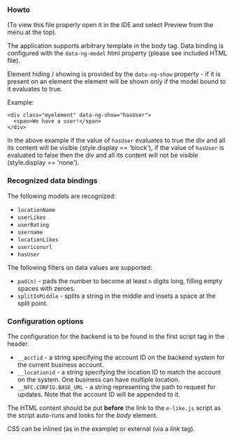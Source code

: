 ### Howto

(To view this file properly open it in the IDE and select Preview from the
menu at the top).

The application supports arbitrary template in the body tag.
Data binding is configured with the ```data-ng-model``` html property (please
see included HTML file).

Element hiding / showing is provided by the
```data-ng-show``` property - if it is present on an element the element will
be shown only if the model bound to it evaluates to true.

Example:

```
<div class="myelement" data-ng-show="hasUser">
  <span>We have a user!</span>
</div>
```

In the above example if the value of ```hasUser``` evaluates to true the div
and all its content will be visible (style.display == 'block'), if the value of
```hasUser``` is evaluated to false then the div and all its content will not
be visible (style.display == 'none').

### Recognized data bindings

The following models are recognized:

* ```locationName```
* ```userLikes```
* ```userRating```
* ```username```
* ```locationLikes```
* ```usericonurl```
* ```hasUser```

The following filters on data values are supported:

* ```pad(n)``` - pads the number to become at least ```n``` digits long, filling empty spaces with zeroes.
* ```splitInMiddle``` - splits a string in the middle and insets a space at the split point.

### Configuration options

The configuration for the backend is to be found in the first script tag in the
header.

* ```__acctid``` - a string specifying the account ID on the backend system for the current business account.
* `__locationid` - a string specifying the location ID to match the account on the system. One business can have multiple location.
* ```__NFC.CONFIG.BASE_URL``` - a string representing the path to request for updates. Note that the account ID will be appended to it.

The HTML content should be put __before__ the link to the ```e-like.js```
script as the script auto-runs and looks for the *body* element.

CSS can be inlined (as in the example) or external (via a *link* tag).
